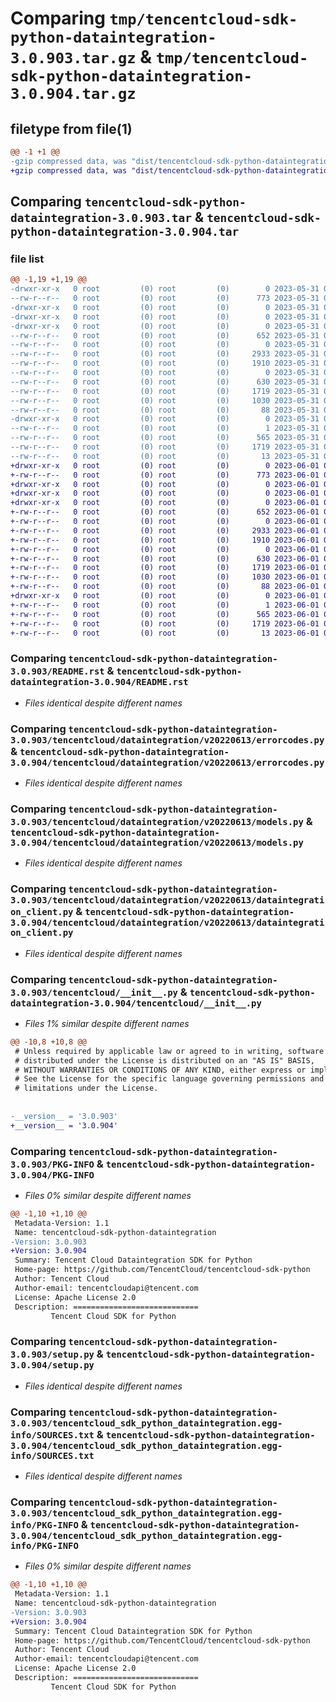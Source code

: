 # Comparing `tmp/tencentcloud-sdk-python-dataintegration-3.0.903.tar.gz` & `tmp/tencentcloud-sdk-python-dataintegration-3.0.904.tar.gz`

## filetype from file(1)

```diff
@@ -1 +1 @@
-gzip compressed data, was "dist/tencentcloud-sdk-python-dataintegration-3.0.903.tar", last modified: Wed May 31 02:09:15 2023, max compression
+gzip compressed data, was "dist/tencentcloud-sdk-python-dataintegration-3.0.904.tar", last modified: Thu Jun  1 02:32:20 2023, max compression
```

## Comparing `tencentcloud-sdk-python-dataintegration-3.0.903.tar` & `tencentcloud-sdk-python-dataintegration-3.0.904.tar`

### file list

```diff
@@ -1,19 +1,19 @@
-drwxr-xr-x   0 root         (0) root         (0)        0 2023-05-31 02:09:15.000000 tencentcloud-sdk-python-dataintegration-3.0.903/
--rw-r--r--   0 root         (0) root         (0)      773 2023-05-31 02:09:15.000000 tencentcloud-sdk-python-dataintegration-3.0.903/README.rst
-drwxr-xr-x   0 root         (0) root         (0)        0 2023-05-31 02:09:15.000000 tencentcloud-sdk-python-dataintegration-3.0.903/tencentcloud/
-drwxr-xr-x   0 root         (0) root         (0)        0 2023-05-31 02:09:15.000000 tencentcloud-sdk-python-dataintegration-3.0.903/tencentcloud/dataintegration/
-drwxr-xr-x   0 root         (0) root         (0)        0 2023-05-31 02:09:15.000000 tencentcloud-sdk-python-dataintegration-3.0.903/tencentcloud/dataintegration/v20220613/
--rw-r--r--   0 root         (0) root         (0)      652 2023-05-31 02:09:15.000000 tencentcloud-sdk-python-dataintegration-3.0.903/tencentcloud/dataintegration/v20220613/errorcodes.py
--rw-r--r--   0 root         (0) root         (0)        0 2023-05-31 02:09:15.000000 tencentcloud-sdk-python-dataintegration-3.0.903/tencentcloud/dataintegration/v20220613/__init__.py
--rw-r--r--   0 root         (0) root         (0)     2933 2023-05-31 02:09:15.000000 tencentcloud-sdk-python-dataintegration-3.0.903/tencentcloud/dataintegration/v20220613/models.py
--rw-r--r--   0 root         (0) root         (0)     1910 2023-05-31 02:09:15.000000 tencentcloud-sdk-python-dataintegration-3.0.903/tencentcloud/dataintegration/v20220613/dataintegration_client.py
--rw-r--r--   0 root         (0) root         (0)        0 2023-05-31 02:09:15.000000 tencentcloud-sdk-python-dataintegration-3.0.903/tencentcloud/dataintegration/__init__.py
--rw-r--r--   0 root         (0) root         (0)      630 2023-05-31 02:09:15.000000 tencentcloud-sdk-python-dataintegration-3.0.903/tencentcloud/__init__.py
--rw-r--r--   0 root         (0) root         (0)     1719 2023-05-31 02:09:15.000000 tencentcloud-sdk-python-dataintegration-3.0.903/PKG-INFO
--rw-r--r--   0 root         (0) root         (0)     1030 2023-05-31 02:09:15.000000 tencentcloud-sdk-python-dataintegration-3.0.903/setup.py
--rw-r--r--   0 root         (0) root         (0)       88 2023-05-31 02:09:15.000000 tencentcloud-sdk-python-dataintegration-3.0.903/setup.cfg
-drwxr-xr-x   0 root         (0) root         (0)        0 2023-05-31 02:09:15.000000 tencentcloud-sdk-python-dataintegration-3.0.903/tencentcloud_sdk_python_dataintegration.egg-info/
--rw-r--r--   0 root         (0) root         (0)        1 2023-05-31 02:09:15.000000 tencentcloud-sdk-python-dataintegration-3.0.903/tencentcloud_sdk_python_dataintegration.egg-info/dependency_links.txt
--rw-r--r--   0 root         (0) root         (0)      565 2023-05-31 02:09:15.000000 tencentcloud-sdk-python-dataintegration-3.0.903/tencentcloud_sdk_python_dataintegration.egg-info/SOURCES.txt
--rw-r--r--   0 root         (0) root         (0)     1719 2023-05-31 02:09:15.000000 tencentcloud-sdk-python-dataintegration-3.0.903/tencentcloud_sdk_python_dataintegration.egg-info/PKG-INFO
--rw-r--r--   0 root         (0) root         (0)       13 2023-05-31 02:09:15.000000 tencentcloud-sdk-python-dataintegration-3.0.903/tencentcloud_sdk_python_dataintegration.egg-info/top_level.txt
+drwxr-xr-x   0 root         (0) root         (0)        0 2023-06-01 02:32:20.000000 tencentcloud-sdk-python-dataintegration-3.0.904/
+-rw-r--r--   0 root         (0) root         (0)      773 2023-06-01 02:32:20.000000 tencentcloud-sdk-python-dataintegration-3.0.904/README.rst
+drwxr-xr-x   0 root         (0) root         (0)        0 2023-06-01 02:32:20.000000 tencentcloud-sdk-python-dataintegration-3.0.904/tencentcloud/
+drwxr-xr-x   0 root         (0) root         (0)        0 2023-06-01 02:32:20.000000 tencentcloud-sdk-python-dataintegration-3.0.904/tencentcloud/dataintegration/
+drwxr-xr-x   0 root         (0) root         (0)        0 2023-06-01 02:32:20.000000 tencentcloud-sdk-python-dataintegration-3.0.904/tencentcloud/dataintegration/v20220613/
+-rw-r--r--   0 root         (0) root         (0)      652 2023-06-01 02:32:20.000000 tencentcloud-sdk-python-dataintegration-3.0.904/tencentcloud/dataintegration/v20220613/errorcodes.py
+-rw-r--r--   0 root         (0) root         (0)        0 2023-06-01 02:32:20.000000 tencentcloud-sdk-python-dataintegration-3.0.904/tencentcloud/dataintegration/v20220613/__init__.py
+-rw-r--r--   0 root         (0) root         (0)     2933 2023-06-01 02:32:20.000000 tencentcloud-sdk-python-dataintegration-3.0.904/tencentcloud/dataintegration/v20220613/models.py
+-rw-r--r--   0 root         (0) root         (0)     1910 2023-06-01 02:32:20.000000 tencentcloud-sdk-python-dataintegration-3.0.904/tencentcloud/dataintegration/v20220613/dataintegration_client.py
+-rw-r--r--   0 root         (0) root         (0)        0 2023-06-01 02:32:20.000000 tencentcloud-sdk-python-dataintegration-3.0.904/tencentcloud/dataintegration/__init__.py
+-rw-r--r--   0 root         (0) root         (0)      630 2023-06-01 02:32:20.000000 tencentcloud-sdk-python-dataintegration-3.0.904/tencentcloud/__init__.py
+-rw-r--r--   0 root         (0) root         (0)     1719 2023-06-01 02:32:20.000000 tencentcloud-sdk-python-dataintegration-3.0.904/PKG-INFO
+-rw-r--r--   0 root         (0) root         (0)     1030 2023-06-01 02:32:20.000000 tencentcloud-sdk-python-dataintegration-3.0.904/setup.py
+-rw-r--r--   0 root         (0) root         (0)       88 2023-06-01 02:32:20.000000 tencentcloud-sdk-python-dataintegration-3.0.904/setup.cfg
+drwxr-xr-x   0 root         (0) root         (0)        0 2023-06-01 02:32:20.000000 tencentcloud-sdk-python-dataintegration-3.0.904/tencentcloud_sdk_python_dataintegration.egg-info/
+-rw-r--r--   0 root         (0) root         (0)        1 2023-06-01 02:32:20.000000 tencentcloud-sdk-python-dataintegration-3.0.904/tencentcloud_sdk_python_dataintegration.egg-info/dependency_links.txt
+-rw-r--r--   0 root         (0) root         (0)      565 2023-06-01 02:32:20.000000 tencentcloud-sdk-python-dataintegration-3.0.904/tencentcloud_sdk_python_dataintegration.egg-info/SOURCES.txt
+-rw-r--r--   0 root         (0) root         (0)     1719 2023-06-01 02:32:20.000000 tencentcloud-sdk-python-dataintegration-3.0.904/tencentcloud_sdk_python_dataintegration.egg-info/PKG-INFO
+-rw-r--r--   0 root         (0) root         (0)       13 2023-06-01 02:32:20.000000 tencentcloud-sdk-python-dataintegration-3.0.904/tencentcloud_sdk_python_dataintegration.egg-info/top_level.txt
```

### Comparing `tencentcloud-sdk-python-dataintegration-3.0.903/README.rst` & `tencentcloud-sdk-python-dataintegration-3.0.904/README.rst`

 * *Files identical despite different names*

### Comparing `tencentcloud-sdk-python-dataintegration-3.0.903/tencentcloud/dataintegration/v20220613/errorcodes.py` & `tencentcloud-sdk-python-dataintegration-3.0.904/tencentcloud/dataintegration/v20220613/errorcodes.py`

 * *Files identical despite different names*

### Comparing `tencentcloud-sdk-python-dataintegration-3.0.903/tencentcloud/dataintegration/v20220613/models.py` & `tencentcloud-sdk-python-dataintegration-3.0.904/tencentcloud/dataintegration/v20220613/models.py`

 * *Files identical despite different names*

### Comparing `tencentcloud-sdk-python-dataintegration-3.0.903/tencentcloud/dataintegration/v20220613/dataintegration_client.py` & `tencentcloud-sdk-python-dataintegration-3.0.904/tencentcloud/dataintegration/v20220613/dataintegration_client.py`

 * *Files identical despite different names*

### Comparing `tencentcloud-sdk-python-dataintegration-3.0.903/tencentcloud/__init__.py` & `tencentcloud-sdk-python-dataintegration-3.0.904/tencentcloud/__init__.py`

 * *Files 1% similar despite different names*

```diff
@@ -10,8 +10,8 @@
 # Unless required by applicable law or agreed to in writing, software
 # distributed under the License is distributed on an "AS IS" BASIS,
 # WITHOUT WARRANTIES OR CONDITIONS OF ANY KIND, either express or implied.
 # See the License for the specific language governing permissions and
 # limitations under the License.
 
 
-__version__ = '3.0.903'
+__version__ = '3.0.904'
```

### Comparing `tencentcloud-sdk-python-dataintegration-3.0.903/PKG-INFO` & `tencentcloud-sdk-python-dataintegration-3.0.904/PKG-INFO`

 * *Files 0% similar despite different names*

```diff
@@ -1,10 +1,10 @@
 Metadata-Version: 1.1
 Name: tencentcloud-sdk-python-dataintegration
-Version: 3.0.903
+Version: 3.0.904
 Summary: Tencent Cloud Dataintegration SDK for Python
 Home-page: https://github.com/TencentCloud/tencentcloud-sdk-python
 Author: Tencent Cloud
 Author-email: tencentcloudapi@tencent.com
 License: Apache License 2.0
 Description: ============================
         Tencent Cloud SDK for Python
```

### Comparing `tencentcloud-sdk-python-dataintegration-3.0.903/setup.py` & `tencentcloud-sdk-python-dataintegration-3.0.904/setup.py`

 * *Files identical despite different names*

### Comparing `tencentcloud-sdk-python-dataintegration-3.0.903/tencentcloud_sdk_python_dataintegration.egg-info/SOURCES.txt` & `tencentcloud-sdk-python-dataintegration-3.0.904/tencentcloud_sdk_python_dataintegration.egg-info/SOURCES.txt`

 * *Files identical despite different names*

### Comparing `tencentcloud-sdk-python-dataintegration-3.0.903/tencentcloud_sdk_python_dataintegration.egg-info/PKG-INFO` & `tencentcloud-sdk-python-dataintegration-3.0.904/tencentcloud_sdk_python_dataintegration.egg-info/PKG-INFO`

 * *Files 0% similar despite different names*

```diff
@@ -1,10 +1,10 @@
 Metadata-Version: 1.1
 Name: tencentcloud-sdk-python-dataintegration
-Version: 3.0.903
+Version: 3.0.904
 Summary: Tencent Cloud Dataintegration SDK for Python
 Home-page: https://github.com/TencentCloud/tencentcloud-sdk-python
 Author: Tencent Cloud
 Author-email: tencentcloudapi@tencent.com
 License: Apache License 2.0
 Description: ============================
         Tencent Cloud SDK for Python
```


